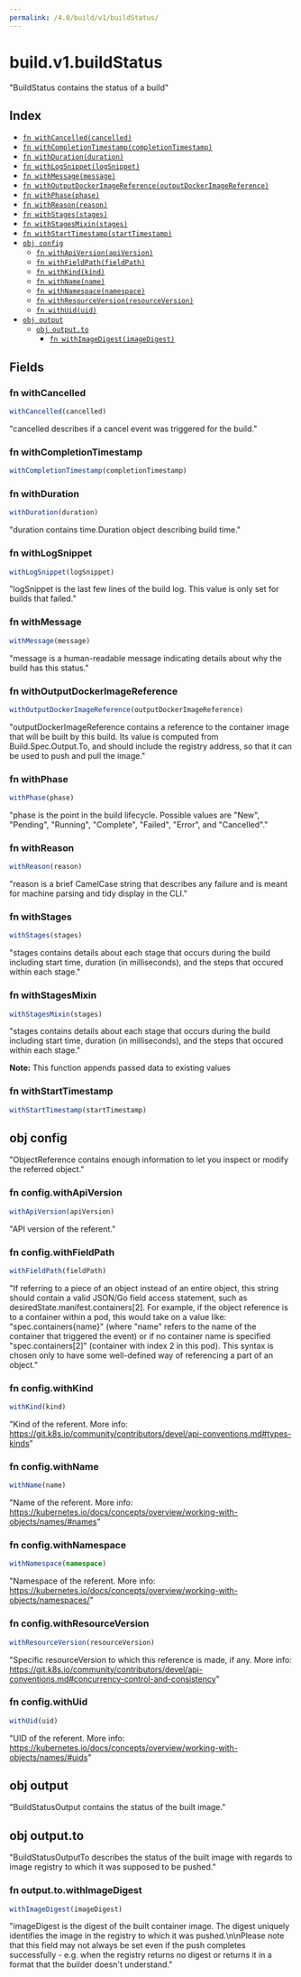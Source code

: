 ```yaml
---
permalink: /4.0/build/v1/buildStatus/
---
```


# build.v1.buildStatus

"BuildStatus contains the status of a build"

## Index

* [`fn withCancelled(cancelled)`](#fn-withcancelled)
* [`fn withCompletionTimestamp(completionTimestamp)`](#fn-withcompletiontimestamp)
* [`fn withDuration(duration)`](#fn-withduration)
* [`fn withLogSnippet(logSnippet)`](#fn-withlogsnippet)
* [`fn withMessage(message)`](#fn-withmessage)
* [`fn withOutputDockerImageReference(outputDockerImageReference)`](#fn-withoutputdockerimagereference)
* [`fn withPhase(phase)`](#fn-withphase)
* [`fn withReason(reason)`](#fn-withreason)
* [`fn withStages(stages)`](#fn-withstages)
* [`fn withStagesMixin(stages)`](#fn-withstagesmixin)
* [`fn withStartTimestamp(startTimestamp)`](#fn-withstarttimestamp)
* [`obj config`](#obj-config)
  * [`fn withApiVersion(apiVersion)`](#fn-configwithapiversion)
  * [`fn withFieldPath(fieldPath)`](#fn-configwithfieldpath)
  * [`fn withKind(kind)`](#fn-configwithkind)
  * [`fn withName(name)`](#fn-configwithname)
  * [`fn withNamespace(namespace)`](#fn-configwithnamespace)
  * [`fn withResourceVersion(resourceVersion)`](#fn-configwithresourceversion)
  * [`fn withUid(uid)`](#fn-configwithuid)
* [`obj output`](#obj-output)
  * [`obj output.to`](#obj-outputto)
    * [`fn withImageDigest(imageDigest)`](#fn-outputtowithimagedigest)

## Fields

### fn withCancelled

```ts
withCancelled(cancelled)
```

"cancelled describes if a cancel event was triggered for the build."

### fn withCompletionTimestamp

```ts
withCompletionTimestamp(completionTimestamp)
```



### fn withDuration

```ts
withDuration(duration)
```

"duration contains time.Duration object describing build time."

### fn withLogSnippet

```ts
withLogSnippet(logSnippet)
```

"logSnippet is the last few lines of the build log.  This value is only set for builds that failed."

### fn withMessage

```ts
withMessage(message)
```

"message is a human-readable message indicating details about why the build has this status."

### fn withOutputDockerImageReference

```ts
withOutputDockerImageReference(outputDockerImageReference)
```

"outputDockerImageReference contains a reference to the container image that will be built by this build. Its value is computed from Build.Spec.Output.To, and should include the registry address, so that it can be used to push and pull the image."

### fn withPhase

```ts
withPhase(phase)
```

"phase is the point in the build lifecycle. Possible values are \"New\", \"Pending\", \"Running\", \"Complete\", \"Failed\", \"Error\", and \"Cancelled\"."

### fn withReason

```ts
withReason(reason)
```

"reason is a brief CamelCase string that describes any failure and is meant for machine parsing and tidy display in the CLI."

### fn withStages

```ts
withStages(stages)
```

"stages contains details about each stage that occurs during the build including start time, duration (in milliseconds), and the steps that occured within each stage."

### fn withStagesMixin

```ts
withStagesMixin(stages)
```

"stages contains details about each stage that occurs during the build including start time, duration (in milliseconds), and the steps that occured within each stage."

**Note:** This function appends passed data to existing values

### fn withStartTimestamp

```ts
withStartTimestamp(startTimestamp)
```



## obj config

"ObjectReference contains enough information to let you inspect or modify the referred object."

### fn config.withApiVersion

```ts
withApiVersion(apiVersion)
```

"API version of the referent."

### fn config.withFieldPath

```ts
withFieldPath(fieldPath)
```

"If referring to a piece of an object instead of an entire object, this string should contain a valid JSON/Go field access statement, such as desiredState.manifest.containers[2]. For example, if the object reference is to a container within a pod, this would take on a value like: \"spec.containers{name}\" (where \"name\" refers to the name of the container that triggered the event) or if no container name is specified \"spec.containers[2]\" (container with index 2 in this pod). This syntax is chosen only to have some well-defined way of referencing a part of an object."

### fn config.withKind

```ts
withKind(kind)
```

"Kind of the referent. More info: https://git.k8s.io/community/contributors/devel/api-conventions.md#types-kinds"

### fn config.withName

```ts
withName(name)
```

"Name of the referent. More info: https://kubernetes.io/docs/concepts/overview/working-with-objects/names/#names"

### fn config.withNamespace

```ts
withNamespace(namespace)
```

"Namespace of the referent. More info: https://kubernetes.io/docs/concepts/overview/working-with-objects/namespaces/"

### fn config.withResourceVersion

```ts
withResourceVersion(resourceVersion)
```

"Specific resourceVersion to which this reference is made, if any. More info: https://git.k8s.io/community/contributors/devel/api-conventions.md#concurrency-control-and-consistency"

### fn config.withUid

```ts
withUid(uid)
```

"UID of the referent. More info: https://kubernetes.io/docs/concepts/overview/working-with-objects/names/#uids"

## obj output

"BuildStatusOutput contains the status of the built image."

## obj output.to

"BuildStatusOutputTo describes the status of the built image with regards to image registry to which it was supposed to be pushed."

### fn output.to.withImageDigest

```ts
withImageDigest(imageDigest)
```

"imageDigest is the digest of the built container image. The digest uniquely identifies the image in the registry to which it was pushed.\n\nPlease note that this field may not always be set even if the push completes successfully - e.g. when the registry returns no digest or returns it in a format that the builder doesn't understand."